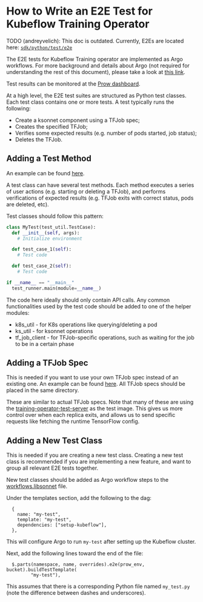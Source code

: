 # How to Write an E2E Test for Kubeflow Training Operator

TODO (andreyvelich): This doc is outdated. Currently, E2Es are located here:
[`sdk/python/test/e2e`](../../sdk/python/test/e2e)

The E2E tests for Kubeflow Training operator are implemented as Argo workflows. For more background and details
about Argo (not required for understanding the rest of this document), please take a look at
[this link](https://github.com/kubeflow/testing/blob/master/README.md).

Test results can be monitored at the [Prow dashboard](http://prow.kubeflow-testing.com/?repo=kubeflow%2Ftraining-operator).

At a high level, the E2E test suites are structured as Python test classes. Each test class contains
one or more tests. A test typically runs the following:

- Create a ksonnet component using a TFJob spec;
- Creates the specified TFJob;
- Verifies some expected results (e.g. number of pods started, job status);
- Deletes the TFJob.

## Adding a Test Method

An example can be found [here](https://github.com/jazzsir/training-operator/blob/master/py/kubeflow/tf_operator/simple_tfjob_tests.py).

A test class can have several test methods. Each method executes a series of user actions (e.g.
starting or deleting a TFJob), and performs verifications of expected results (e.g. TFJob exits with
correct status, pods are deleted, etc).

Test classes should follow this pattern:

```python
class MyTest(test_util.TestCase):
  def __init__(self, args):
    # Initialize environment

  def test_case_1(self):
    # Test code

  def test_case_2(self):
    # Test code

if __name__ == "__main__"
  test_runner.main(module=__name__)
```

The code here ideally should only contain API calls. Any common functionalities used by the test code should
be added to one of the helper modules:

- k8s_util - for K8s operations like querying/deleting a pod
- ks_util - for ksonnet operations
- tf_job_client - for TFJob-specific operations, such as waiting for the job to be in a certain phase

## Adding a TFJob Spec

This is needed if you want to use your own TFJob spec instead of an existing one. An example can be found
[here](https://github.com/jazzsir/training-operator/tree/master/test/workflows/components/simple_tfjob_v1.jsonnet).
All TFJob specs should be placed in the same directory.

These are similar to actual TFJob specs. Note that many of these are using the
[training-operator-test-server](https://github.com/jazzsir/training-operator/tree/master/test/test-server) as the test image.
This gives us more control over when each replica exits, and allows us to send specific requests like fetching the
runtime TensorFlow config.

## Adding a New Test Class

This is needed if you are creating a new test class. Creating a new test class is recommended if you are implementing
a new feature, and want to group all relevant E2E tests together.

New test classes should be added as Argo workflow steps to the
[workflows.libsonnet](https://github.com/jazzsir/training-operator/blob/master/test/workflows/components/workflows.libsonnet) file.

Under the templates section, add the following to the dag:

```
  {
    name: "my-test",
    template: "my-test",
    dependencies: ["setup-kubeflow"],
  },
```

This will configure Argo to run `my-test` after setting up the Kubeflow cluster.

Next, add the following lines toward the end of the file:

```
  $.parts(namespace, name, overrides).e2e(prow_env, bucket).buildTestTemplate(
         "my-test"),
```

This assumes that there is a corresponding Python file named `my_test.py` (note the difference between dashes and
underscores).
